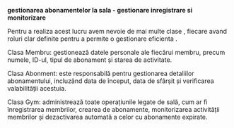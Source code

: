 **gestionarea abonamentelor la sala - gestionare inregistrare si monitorizare**

Pentru a realiza acest lucru avem nevoie de mai multe clase , fiecare avand roluri clar definite  pentru a permite o gestionare eficienta . 

 Clasa Membru: gestionează datele personale ale fiecărui membru, precum numele, ID-ul, tipul de abonament și starea de activitate.

 Clasa Abonment: este responsabilă pentru gestionarea detaliilor abonamentului, incluzând data de început, data de sfârșit și verificarea valabilității acestuia.

Clasa Gym: administrează toate operațiunile legate de sală, cum ar fi înregistrarea membrilor, crearea de abonamente, monitorizarea activității membrilor și dezactivarea automată a celor cu abonamente expirate.
  
